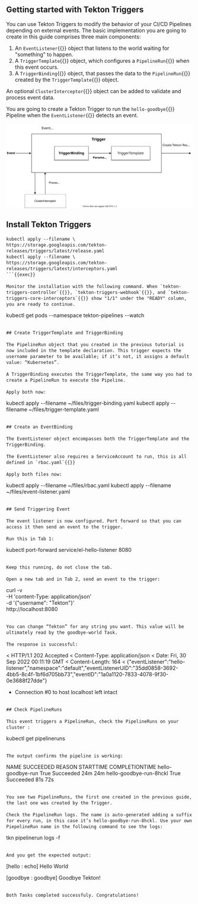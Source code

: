## Getting started with Tekton Triggers

You can use Tekton Triggers to modify the behavior of your CI/CD Pipelines depending on external events. The basic implementation you are going to create in this guide comprises three main components:

1. An `EventListener`{{}} object that listens to the world waiting for "something" to happen.
2. A `TriggerTemplate`{{}} object, which configures a `PipelineRun`{{}} when this event occurs.
3. A `TriggerBinding`{{}} object, that passes the data to the `PipelineRun`{{}} created by the `TriggerTemplate`{{}} object.

An optional `ClusterInterceptor`{{}} object can be added to validate and process event data.

You are going to create a Tekton Trigger to run the `hello-goodbye`{{}} Pipeline when the `EventListener`{{}} detects an event.

![tekton trigger flow](assets/images/TriggerFlow.svg)

## Install Tekton Triggers

```
kubectl apply --filename \
https://storage.googleapis.com/tekton-releases/triggers/latest/release.yaml
kubectl apply --filename \
https://storage.googleapis.com/tekton-releases/triggers/latest/interceptors.yaml
```{{exec}}

Monitor the installation with the following command. When `tekton-triggers-controller`{{}}, `tekton-triggers-webhook`{{}}, and `tekton-triggers-core-interceptors`{{}} show "1/1" under the "READY" column, you are ready to continue. 

```
kubectl get pods --namespace tekton-pipelines --watch
```{{exec}}

## Create TriggerTemplate and TriggerBinding

The PipelineRun object that you created in the previous tutorial is now included in the template declaration. This trigger expects the username parameter to be available; if it’s not, it assigns a default value: “Kubernetes”.

A TriggerBinding executes the TriggerTemplate, the same way you had to create a PipelineRun to execute the Pipeline.

Apply both now:

```
kubectl apply --filename ~/files/trigger-binding.yaml
kubectl apply --filename ~/files/trigger-template.yaml
```{{exec}}

## Create an EventBinding

The EventListener object encompasses both the TriggerTemplate and the TriggerBinding.

The EventListener also requires a ServiceAccount to run, this is all defined in `rbac.yaml`{{}}

Apply both files now:

```
kubectl apply --filename ~/files/rbac.yaml
kubectl apply --filename ~/files/event-listener.yaml
```{{exec}}

## Send Triggering Event

The event listener is now configured. Port forward so that you can access it then send an event to the trigger.

Run this in Tab 1:

```
kubectl port-forward service/el-hello-listener 8080
```{{exec}}

Keep this running, do not close the tab.

Open a new tab and in Tab 2, send an event to the trigger:

```
curl -v \
   -H 'content-Type: application/json' \
   -d '{"username": "Tekton"}' \
   http://localhost:8080
```{{exec}}

You can change “Tekton” for any string you want. This value will be ultimately read by the goodbye-world Task.

The response is successful:

```
< HTTP/1.1 202 Accepted
< Content-Type: application/json
< Date: Fri, 30 Sep 2022 00:11:19 GMT
< Content-Length: 164
<
{"eventListener":"hello-listener","namespace":"default","eventListenerUID":"35dd0858-3692-4bb5-8c4f-1bf6d705bb73","eventID":"1a0a1120-7833-4078-9f30-0e3688f27dde"}
* Connection #0 to host localhost left intact
```{{}}

## Check PipelineRuns

This event triggers a PipelineRun, check the PipelineRuns on your cluster :
```
kubectl get pipelineruns
```{{exec}}

The output confirms the pipeline is working:

```
NAME                      SUCCEEDED   REASON      STARTTIME   COMPLETIONTIME
hello-goodbye-run         True        Succeeded   24m         24m
hello-goodbye-run-8hckl   True        Succeeded   81s         72s
```{{}}

You see two PipelineRuns, the first one created in the previous guide, the last one was created by the Trigger.

Check the PipelineRun logs. The name is auto-generated adding a suffix for every run, in this case it’s hello-goodbye-run-8hckl. Use your own PiepelineRun name in the following command to see the logs:

```
tkn pipelinerun logs <my-pipeline-run> -f
```{{exec}}

And you get the expected output:

```
[hello : echo] Hello World

[goodbye : goodbye] Goodbye Tekton!
```{{}}

Both Tasks completed successfuly. Congratulations!